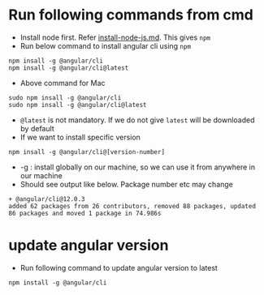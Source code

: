 # Run following commands from cmd
* Install node first. Refer [install-node-js.md](install-node-js.md). This gives `npm`
* Run below command to install angular cli using `npm`
```
npm insall -g @angular/cli
npm insall -g @angular/cli@latest
```
* Above command for Mac
```
sudo npm insall -g @angular/cli
sudo npm insall -g @angular/cli@latest
```
* `@latest` is not mandatory. If we do not give `latest` will be downloaded by default
* If we want to install specific version
```
npm insall -g @angular/cli@[version-number]
```
* -g : install globally on our machine, so we can use it from anywhere in our machine
* Should see output like below. Package number etc may change
```
+ @angular/cli@12.0.3
added 62 packages from 26 contributors, removed 88 packages, updated 86 packages and moved 1 package in 74.986s
```

# update angular version
* Run following command to update angular version to latest
```
npm install -g @angular/cli
```